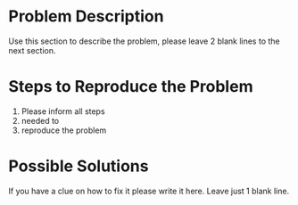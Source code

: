 # Problem Description

Use this section to describe the problem, please leave 2 blank lines to the next section.


# Steps to Reproduce the Problem

1. Please inform all steps
2. needed to
3. reproduce the problem


# Possible Solutions

If you have a clue on how to fix it please write it here. Leave just 1 blank line.
